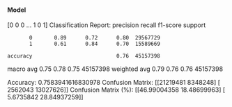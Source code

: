 #### Model
[0 0 0 ... 1 0 1]
Classification Report:
              precision    recall  f1-score   support

           0       0.89      0.72      0.80  29567729
           1       0.61      0.84      0.70  15589669

    accuracy                           0.76  45157398
   macro avg       0.75      0.78      0.75  45157398
weighted avg       0.79      0.76      0.76  45157398

Accuracy: 0.7583941616830978
Confusion Matrix:
[[21219481  8348248]
 [ 2562043 13027626]]
Confusion Matrix (%):
[[46.99004358 18.48699963]
 [ 5.6735842  28.84937259]]
